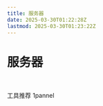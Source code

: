 ```yaml
---
title: 服务器
date: 2025-03-30T01:22:28Z
lastmod: 2025-03-30T01:23:22Z
---
```


# 服务器

‍

工具推荐 1pannel

‍
